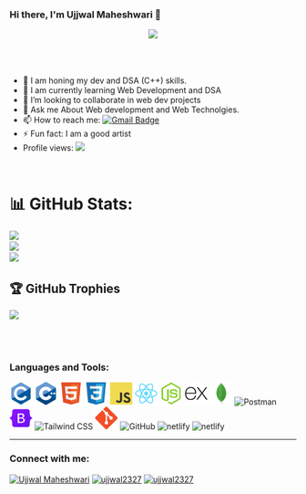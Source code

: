 <!--
<h1 align="center">Hi 👋, I'm Ujjwal Maheshwari</h1>
<h3 align="center">Curious and versatile professional with a passion for programming and web development.</h3>

<img align="left" width="100%" src="https://media0.giphy.com/media/v1.Y2lkPTc5MGI3NjExZWMwNzNiMTQxZmQzNzlkYzc2MWY1NGE5NmJlNGY4OGQzZGUyOWFhMyZjdD1n/qgQUggAC3Pfv687qPC/giphy.gif" >


<p align="left"> <img src="https://komarev.com/ghpvc/?username=ujjwal2327&label=Profile%20views&color=0e75b6&style=flat" alt="ujjwal2327" /> </p>

<p align="left"> <a href="https://github.com/ryo-ma/github-profile-trophy"><img src="https://github-profile-trophy.vercel.app/?username=ujjwal2327" alt="ujjwal2327" /></a> </p>

- 🌱 I’m currently learning **Web Development and DSA from Love Bhaiya's DOT and DSA SUPREME Batch**

- 📫 How to reach me **ujjwal2327@gmail.com**

- ⚡ Fun fact **I think I am a good artist**

<h3 align="left">Connect with me:</h3>
<p align="left">
<a href="https://linkedin.com/in/ujjwal-maheshwari-164886202" target="blank"><img align="center" src="https://raw.githubusercontent.com/rahuldkjain/github-profile-readme-generator/master/src/images/icons/Social/linked-in-alt.svg" alt="ujjwal-maheshwari-164886202" height="30" width="40" /></a>
<a href="https://www.leetcode.com/ujjwal2327" target="blank"><img align="center" src="https://raw.githubusercontent.com/rahuldkjain/github-profile-readme-generator/master/src/images/icons/Social/leet-code.svg" alt="ujjwal2327" height="30" width="40" /></a>
</p>

<h3 align="left">Languages and Tools:</h3>
<p align="left">
<a href="https://getbootstrap.com" target="_blank" rel="noreferrer"> <img src="https://raw.githubusercontent.com/devicons/devicon/master/icons/bootstrap/bootstrap-plain-wordmark.svg" alt="bootstrap" width="40" height="40"/> </a> <a href="https://www.cprogramming.com/" target="_blank" rel="noreferrer"> <img src="https://raw.githubusercontent.com/devicons/devicon/master/icons/c/c-original.svg" alt="c" width="40" height="40"/> </a> <a href="https://www.w3schools.com/cpp/" target="_blank" rel="noreferrer"> <img src="https://raw.githubusercontent.com/devicons/devicon/master/icons/cplusplus/cplusplus-original.svg" alt="cplusplus" width="40" height="40"/> </a> <a href="https://www.w3schools.com/css/" target="_blank" rel="noreferrer"> <img src="https://raw.githubusercontent.com/devicons/devicon/master/icons/css3/css3-original-wordmark.svg" alt="css3" width="40" height="40"/> </a> <a href="https://git-scm.com/" target="_blank" rel="noreferrer"> <img src="https://www.vectorlogo.zone/logos/git-scm/git-scm-icon.svg" alt="git" width="40" height="40"/> </a> <a href="https://www.w3.org/html/" target="_blank" rel="noreferrer"> <img src="https://raw.githubusercontent.com/devicons/devicon/master/icons/html5/html5-original-wordmark.svg" alt="html5" width="40" height="40"/> </a> <a href="https://developer.mozilla.org/en-US/docs/Web/JavaScript" target="_blank" rel="noreferrer"> <img src="https://raw.githubusercontent.com/devicons/devicon/master/icons/javascript/javascript-original.svg" alt="javascript" width="40" height="40"/> </a> <a href="https://tailwindcss.com/" target="_blank" rel="noreferrer"> <img src="https://www.vectorlogo.zone/logos/tailwindcss/tailwindcss-icon.svg" alt="tailwind" width="40" height="40"/> </a> </p>

<p><img align="left" src="https://github-readme-stats.vercel.app/api/top-langs?username=ujjwal2327&show_icons=true&locale=en&layout=compact" alt="ujjwal2327" /></p>

<p>&nbsp;<img align="center" src="https://github-readme-stats.vercel.app/api?username=ujjwal2327&show_icons=true&locale=en" alt="ujjwal2327" /></p>

<p><img align="center" src="https://github-readme-streak-stats.herokuapp.com/?user=ujjwal2327&" alt="ujjwal2327" /></p>
-->

### Hi there, I'm Ujjwal Maheshwari 👋

<p align="center"><img src="https://user-images.githubusercontent.com/77008381/145186736-1d1a4508-60a3-4169-acb7-ede41a7c85d6.png"></p>

<br>
<br>

- 🔭 I am honing my dev and DSA (C++) skills.
- 🌱 I am currently learning Web Development and DSA
- 👯 I’m looking to collaborate in web dev projects
- 💬 Ask me About Web development and Web Technolgies.
- 📫 How to reach me: [![Gmail Badge](https://img.shields.io/badge/-Gmail-c14438?style=flat-square&logo=Gmail&logoColor=white&link=mailto:arjyo77@gmail.com)](mailto:ujjwal2327@gmail.com)
- ⚡ Fun fact: I am a good artist
- Profile views: ![](https://komarev.com/ghpvc/?username=ujjwal2327)

<br>
<!-- <h2>📊 Github Stats</h2> -->

# 📊 GitHub Stats:


![](https://github-readme-stats.vercel.app/api?username=Ujjwal2327&theme=dark)<br/>
![](https://streak-stats.demolab.com/?user=Ujjwal2327&theme=dark)<br/>
![](https://github-readme-stats.vercel.app/api/top-langs?username=Ujjwal2327&show_icons=true&locale=en&layout=compact&theme=dark)

## 🏆 GitHub Trophies

![](https://github-profile-trophy.vercel.app/?username=ujjwal2327&theme=radical&no-frame=true&no-bg=true&margin-w=4)

<br>

<br />

### Languages and Tools:

<p align="left"> 
  <img src = "https://raw.githubusercontent.com/devicons/devicon/master/icons/c/c-original.svg" alt = "C" width="40" height="40">
  <img src = "https://raw.githubusercontent.com/devicons/devicon/master/icons/cplusplus/cplusplus-original.svg" alt = "C++" width="40" height="40">

  <img src = "https://raw.githubusercontent.com/devicons/devicon/master/icons/html5/html5-original.svg" alt = "HTML5" width="40" height="40">
  <img src = "https://raw.githubusercontent.com/devicons/devicon/master/icons/css3/css3-original.svg" alt = "CSS3" width="40" height="40">
  <img src = "https://raw.githubusercontent.com/devicons/devicon/master/icons/javascript/javascript-original.svg" alt = "Javascript" width="40" height="40">

  <img src = "https://raw.githubusercontent.com/devicons/devicon/master/icons/react/react-original.svg" alt = "React JS" width="40" height="40">
  <img src = "https://raw.githubusercontent.com/devicons/devicon/master/icons/nodejs/nodejs-original.svg" alt = "Node JS" width="40" height="40">
  <img src = "https://raw.githubusercontent.com/devicons/devicon/master/icons/express/express-original.svg" alt = "Express JS" width="40" height="40">
<!--   <img src = "https://raw.githubusercontent.com/devicons/devicon/master/icons/nextjs/nextjs-original.svg" alt = "Next JS" width="40" height="40"> -->
  
  <img src = "https://raw.githubusercontent.com/devicons/devicon/master/icons/mongodb/mongodb-original.svg" alt = "Mongo DB" width="40" height="40">
  <img src = "https://www.svgrepo.com/show/354202/postman-icon.svg" alt = "Postman" width="40" height="40">

  <img src = "https://raw.githubusercontent.com/devicons/devicon/master/icons/bootstrap/bootstrap-original.svg" alt = "Bootstrap" width="40" height="40">
  <img src = "https://www.vectorlogo.zone/logos/tailwindcss/tailwindcss-icon.svg" alt = "Tailwind CSS" width="40" height="40">

  <img src = "https://raw.githubusercontent.com/devicons/devicon/master/icons/git/git-original.svg" alt = "Git" width="40" height="40">
  <img src = "https://www.svgrepo.com/show/439171/github.svg" alt = "GitHub" width="40" height="40">
  
  <img src = "https://www.svgrepo.com/show/376339/netlify.svg" alt = "netlify" width="40" height="40">
  <img src = "https://www.svgrepo.com/show/327408/logo-vercel.svg" alt = "netlify" width="40" height="40">

</p>

---

<h3 align="left">Connect with me:</h3>
<!--  <a href="https://www.instagram.com/arjyo74/?hl=en" target="blank"><img align="center" src="https://raw.githubusercontent.com/rahuldkjain/github-profile-readme-generator/master/src/images/icons/Social/instagram.svg" alt="arjyo851" height="30" width="40" /></a>  -->
<!--  <a href="https://www.hackerrank.com/arjyo77" target="blank"><img align="center" src="https://raw.githubusercontent.com/rahuldkjain/github-profile-readme-generator/master/src/images/icons/Social/hackerrank.svg" alt="arjyo851" height="30" width="40" /></a>  -->
<p align="left">

<a href="https://www.linkedin.com/in/ujjwal-maheshwari-164886202/" target="blank"><img align="center" src="https://raw.githubusercontent.com/rahuldkjain/github-profile-readme-generator/master/src/images/icons/Social/linked-in-alt.svg" alt="Ujjwal Maheshwari" height="30" width="40" /></a>
<a href="https://leetcode.com/ujjwal2327/" target="blank"><img align="center" src="https://raw.githubusercontent.com/rahuldkjain/github-profile-readme-generator/master/src/images/icons/Social/leet-code.svg" alt="ujjwal2327" height="30" width="40" /></a>
<a href="https://auth.geeksforgeeks.org/user/ujjwal2327" target="blank"><img align="center" src="https://raw.githubusercontent.com/rahuldkjain/github-profile-readme-generator/master/src/images/icons/Social/geeks-for-geeks.svg" alt="ujjwal2327" height="30" width="40" /></a>

</p>
